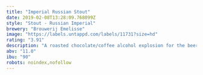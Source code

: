 ```yaml
---
title: "Imperial Russian Stout"
date: 2019-02-08T13:28:09.768099Z
style: "Stout - Russian Imperial"
brewery: "Brouwerij Emelisse"
image: "https://labels.untappd.com/labels/11731?size=hd"
rating: "3.91"
description: "A roasted chocolate/coffee alcohol explosion for the beer drinker who already tasted the whole spectrum."
abv: "11.0"
ibu: "90"
robots: noindex,nofollow
---
```

